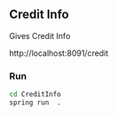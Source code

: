 Credit Info
-----------
Gives Credit Info

http://localhost:8091/credit

### Run

```bash
cd CreditInfo
spring run  .
```

